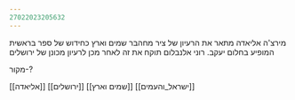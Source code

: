```yaml
---
27022023205632
---
```


מירצ'ה אליאדה מתאר את הרעיון של ציר מחהבר שמים וארץ כחידוש של ספר בראשית המופיע בחלום יעקב.
רוני אלנבלום תוקח את זה לאחר מכן לרעיון מכונן של ירושלים


מקור-?

[[אליאדה]] [[ירושלים]] [[שמים וארץ]] [[ישראל_והעמים]]